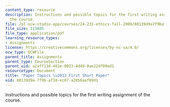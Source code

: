 ```yaml
---
content_type: resource
description: Instructions and possible topics for the first writing assignment of
  the course.
file: /ol-ocw-studio-app/courses/24-231-ethics-fall-2009/88139d9a7f9baf18ec67a2056aaf69d1_MIT24_231F09_paper1.pdf
file_size: 113605
file_type: application/pdf
learning_resource_types:
- Assignments
license: https://creativecommons.org/licenses/by-nc-sa/4.0/
ocw_type: OCWFile
parent_title: Assignments
parent_type: CourseSection
parent_uid: a2aff13d-481e-8033-4d49-0ae22df09ed1
resourcetype: Document
title: "Paper Topics \u2013 First Short Paper"
uid: 88139d9a-7f9b-af18-ec67-a2056aaf69d1
---
```

Instructions and possible topics for the first writing assignment of the course.